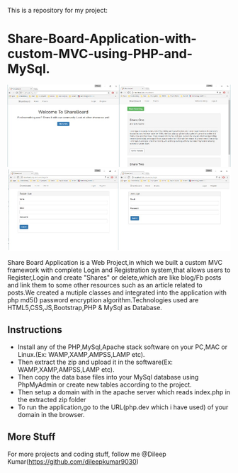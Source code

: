 This is a repository for my project:

# Share-Board-Application-with-custom-MVC-using-PHP-and-MySql.

![Share-Board-Application-with-custom-MVC-using-PHP-and-MySql.](Shareboard-1.jpg)
![Share-Board-Application-with-custom-MVC-using-PHP-and-MySql.](Shareboard-2.jpg)

Share Board Application is a Web Project,in which we built a custom MVC framework with complete Login and Registration system,that allows users to Register,Login and create "Shares" or delete,which are like blog/Fb posts and link them to some other resources such as an article related to posts.We created a mutiple classes and integrated into the application with php md5() password encryption algorithm.Technologies used are HTML5,CSS,JS,Bootstrap,PHP & MySql as Database.

## Instructions

- Install any of the PHP,MySql,Apache stack software on your PC,MAC or Linux.(Ex: WAMP,XAMP,AMPSS,LAMP etc).
- Then extract the zip and upload it in the software(Ex: WAMP,XAMP,AMPSS,LAMP etc).
- Then copy the data base files into your MySql database using PhpMyAdmin or create new tables according to the project.
- Then setup a domain with in the apache server which reads index.php in the extracted zip folder
- To run the application,go to the URL(php.dev which i have used) of your domain in the browser.

## More Stuff

For more projects and coding stuff, follow me @Dileep Kumar(https://github.com/dileepkumar9030) 
